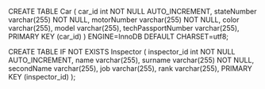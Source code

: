 CREATE TABLE Car (
	car_id int NOT NULL AUTO_INCREMENT,
    stateNumber varchar(255) NOT NULL,
    motorNumber varchar(255) NOT NULL,
    color varchar(255),
    model varchar(255),
    techPassportNumber varchar(255),
    PRIMARY KEY (car_id)
) ENGINE=InnoDB DEFAULT CHARSET=utf8;

CREATE TABLE IF NOT EXISTS Inspector (
            inspector_id int NOT NULL AUTO_INCREMENT,
            name varchar(255),
            surname varchar(255) NOT NULL,
            secondName varchar(255),
            job varchar(255),
            rank varchar(255),
            PRIMARY KEY (inspector_id)
            );